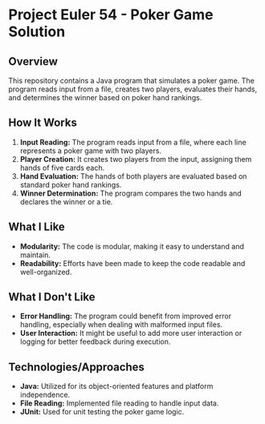 # Project Euler 54 - Poker Game Solution 

## Overview

This repository contains a Java program that simulates a poker game. The program reads input from a file, creates two players, evaluates their hands, and determines the winner based on poker hand rankings.

## How It Works

1. **Input Reading:** The program reads input from a file, where each line represents a poker game with two players.
2. **Player Creation:** It creates two players from the input, assigning them hands of five cards each.
3. **Hand Evaluation:** The hands of both players are evaluated based on standard poker hand rankings.
4. **Winner Determination:** The program compares the two hands and declares the winner or a tie.

## What I Like

- **Modularity:** The code is modular, making it easy to understand and maintain.
- **Readability:** Efforts have been made to keep the code readable and well-organized.

## What I Don't Like

- **Error Handling:** The program could benefit from improved error handling, especially when dealing with malformed input files.
- **User Interaction:** It might be useful to add more user interaction or logging for better feedback during execution.

## Technologies/Approaches

- **Java:** Utilized for its object-oriented features and platform independence.
- **File Reading:** Implemented file reading to handle input data.
- **JUnit:** Used for unit testing the poker game logic.
